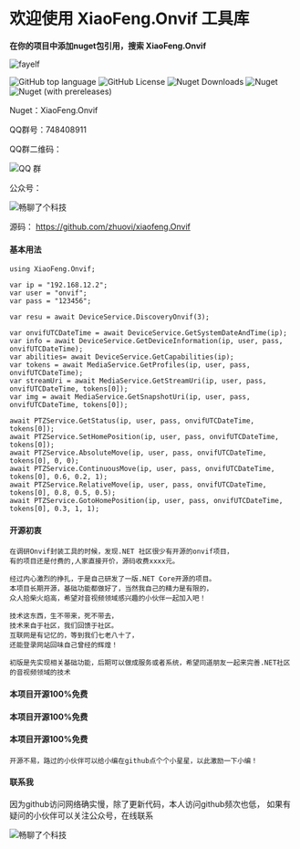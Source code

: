 # 欢迎使用 XiaoFeng.Onvif 工具库

**在你的项目中添加nuget包引用，搜索 XiaoFeng.Onvif**

![fayelf](https://user-images.githubusercontent.com/16105174/197918392-29d40971-a8a2-4be4-ac17-323f1d0bed82.png)

![GitHub top language](https://img.shields.io/github/languages/top/zhuovi/xiaofeng.Onvif?logo=github)
![GitHub License](https://img.shields.io/github/license/zhuovi/xiaofeng.Onvif?logo=github)
![Nuget Downloads](https://img.shields.io/nuget/dt/xiaofeng.Onvif?logo=nuget)
![Nuget](https://img.shields.io/nuget/v/xiaofeng.Onvif?logo=nuget)
![Nuget (with prereleases)](https://img.shields.io/nuget/vpre/xiaofeng.Onvif?label=dev%20nuget&logo=nuget)

Nuget：XiaoFeng.Onvif

QQ群号：748408911 

QQ群二维码： 

![QQ 群](https://user-images.githubusercontent.com/16105174/198058269-0ea5928c-a2fc-4049-86da-cca2249229ae.png)

公众号： 

![畅聊了个科技](https://user-images.githubusercontent.com/16105174/198059698-adbf29c3-60c2-4c76-b894-21793b40cf34.jpg)

源码： https://github.com/zhuovi/xiaofeng.Onvif

#### 基本用法
```
using XiaoFeng.Onvif;

var ip = "192.168.12.2";
var user = "onvif";
var pass = "123456";

var resu = await DeviceService.DiscoveryOnvif(3);

var onvifUTCDateTime = await DeviceService.GetSystemDateAndTime(ip);
var info = await DeviceService.GetDeviceInformation(ip, user, pass, onvifUTCDateTime);
var abilities= await DeviceService.GetCapabilities(ip);
var tokens = await MediaService.GetProfiles(ip, user, pass, onvifUTCDateTime);
var streamUri = await MediaService.GetStreamUri(ip, user, pass, onvifUTCDateTime, tokens[0]);
var img = await MediaService.GetSnapshotUri(ip, user, pass, onvifUTCDateTime, tokens[0]);

await PTZService.GetStatus(ip, user, pass, onvifUTCDateTime, tokens[0]);
await PTZService.SetHomePosition(ip, user, pass, onvifUTCDateTime, tokens[0]);
await PTZService.AbsoluteMove(ip, user, pass, onvifUTCDateTime, tokens[0], 0, 0);
await PTZService.ContinuousMove(ip, user, pass, onvifUTCDateTime, tokens[0], 0.6, 0.2, 1);
await PTZService.RelativeMove(ip, user, pass, onvifUTCDateTime, tokens[0], 0.8, 0.5, 0.5);
await PTZService.GotoHomePosition(ip, user, pass, onvifUTCDateTime, tokens[0], 0.3, 1, 1);

```

#### 开源初衷
```
在调研Onvif封装工具的时候，发现.NET 社区很少有开源的onvif项目，
有的项目还是付费的,人家直接开价，源码收费xxxx元。

经过内心激烈的挣扎，于是自己研发了一版.NET Core开源的项目。
本项目长期开源，基础功能都做好了，当然我自己的精力是有限的，
众人拾柴火焰高，希望对音视频领域感兴趣的小伙伴一起加入吧！

技术这东西，生不带来，死不带去，
技术来自于社区，我们回馈于社区。
互联网是有记忆的，等到我们七老八十了，
还能登录网站回味自己曾经的辉煌！
```
```
初版是先实现相关基础功能，后期可以做成服务或者系统，希望同道朋友一起来完善.NET社区的音视频领域的技术
```
#### 本项目开源100%免费
#### 本项目开源100%免费
#### 本项目开源100%免费
```
开源不易，路过的小伙伴可以给小编在github点个个小星星，以此激励一下小编！
```
#### 联系我
因为github访问网络确实慢，除了更新代码，本人访问github频次也低，
如果有疑问的小伙伴可以关注公众号，在线联系


![畅聊了个科技](https://user-images.githubusercontent.com/40175292/195968118-430de82a-864e-48f4-9d82-e01a33b06b0a.jpg)




